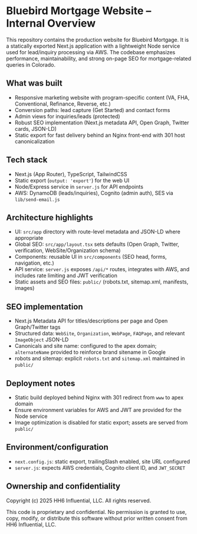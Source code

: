 # Bluebird Mortgage Website – Internal Overview

This repository contains the production website for Bluebird Mortgage. It is a statically exported Next.js application with a lightweight Node service used for lead/inquiry processing via AWS. The codebase emphasizes performance, maintainability, and strong on-page SEO for mortgage-related queries in Colorado.

## What was built

- Responsive marketing website with program-specific content (VA, FHA, Conventional, Refinance, Reverse, etc.)
- Conversion paths: lead capture (Get Started) and contact forms
- Admin views for inquiries/leads (protected)
- Robust SEO implementation (Next.js metadata API, Open Graph, Twitter cards, JSON-LD)
- Static export for fast delivery behind an Nginx front-end with 301 host canonicalization

## Tech stack

- Next.js (App Router), TypeScript, TailwindCSS
- Static export (`output: 'export'`) for the web UI
- Node/Express service in `server.js` for API endpoints
- AWS: DynamoDB (leads/inquiries), Cognito (admin auth), SES via `lib/send-email.js`

## Architecture highlights

- UI: `src/app` directory with route-level metadata and JSON-LD where appropriate
- Global SEO: `src/app/layout.tsx` sets defaults (Open Graph, Twitter, verification, WebSite/Organization schema)
- Components: reusable UI in `src/components` (SEO head, forms, navigation, etc.)
- API service: `server.js` exposes `/api/*` routes, integrates with AWS, and includes rate limiting and JWT verification
- Static assets and SEO files: `public/` (robots.txt, sitemap.xml, manifests, images)

## SEO implementation

- Next.js Metadata API for titles/descriptions per page and Open Graph/Twitter tags
- Structured data: `WebSite`, `Organization`, `WebPage`, `FAQPage`, and relevant `ImageObject` JSON-LD
- Canonicals and site name: configured to the apex domain; `alternateName` provided to reinforce brand sitename in Google
- robots and sitemap: explicit `robots.txt` and `sitemap.xml` maintained in `public/`

## Deployment notes

- Static build deployed behind Nginx with 301 redirect from `www` to apex domain
- Ensure environment variables for AWS and JWT are provided for the Node service
- Image optimization is disabled for static export; assets are served from `public/`

## Environment/configuration

- `next.config.js`: static export, trailingSlash enabled, site URL configured
- `server.js`: expects AWS credentials, Cognito client ID, and `JWT_SECRET`

## Ownership and confidentiality

Copyright (c) 2025 HH6 Influential, LLC. All rights reserved.

This code is proprietary and confidential.
No permission is granted to use, copy, modify, or distribute this software
without prior written consent from HH6 Influential, LLC.
